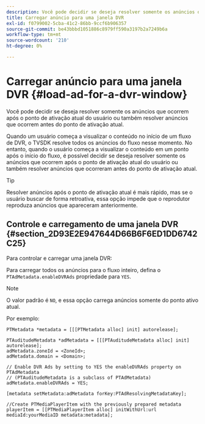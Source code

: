 ```yaml
---
description: Você pode decidir se deseja resolver somente os anúncios que ocorrem após o ponto de ativação atual do usuário ou também resolver anúncios que ocorrem antes do ponto de ativação atual.
title: Carregar anúncio para uma janela DVR
exl-id: f0799002-5cba-41c2-86bb-9ccf6b906357
source-git-commit: be43bbbd1051886c8979ff590a3197b2a7249b6a
workflow-type: tm+mt
source-wordcount: '210'
ht-degree: 0%

---
```


# Carregar anúncio para uma janela DVR {#load-ad-for-a-dvr-window}

Você pode decidir se deseja resolver somente os anúncios que ocorrem após o ponto de ativação atual do usuário ou também resolver anúncios que ocorrem antes do ponto de ativação atual.

Quando um usuário começa a visualizar o conteúdo no início de um fluxo de DVR, o TVSDK resolve todos os anúncios do fluxo nesse momento. No entanto, quando o usuário começa a visualizar o conteúdo em um ponto após o início do fluxo, é possível decidir se deseja resolver somente os anúncios que ocorrem após o ponto de ativação atual do usuário ou também resolver anúncios que ocorreram antes do ponto de ativação atual.

>[!TIP]
>
>Resolver anúncios após o ponto de ativação atual é mais rápido, mas se o usuário buscar de forma retroativa, essa opção impede que o reprodutor reproduza anúncios que apareceram anteriormente.

## Controle e carregamento de uma janela DVR {#section_2D93E2E947644D66B6F6ED1DD6742C25}

Para controlar e carregar uma janela DVR:

Para carregar todos os anúncios para o fluxo inteiro, defina o `PTAdMetadata.enableDVRAds` propriedade para `YES`.

>[!NOTE]
>
>O valor padrão é `NO`, e essa opção carrega anúncios somente do ponto ativo atual.

Por exemplo:

```
PTMetadata *metadata = [[[PTMetadata alloc] init] autorelease]; 
 
PTAuditudeMetadata *adMetadata = [[[PTAuditudeMetadata alloc] init] autorelease];  
adMetadata.zoneId = <ZoneId>; 
adMetadata.domain = <Domain>; 
 
// Enable DVR Ads by setting to YES the enableDVRAds property on PTAdMetadata  
// (PTAuditudeMetadata is a subclass of PTAdMetadata)  
adMetadata.enableDVRAds = YES; 
 
[metadata setMetadata:adMetadata forKey:PTAdResolvingMetadataKey]; 
 
//Create PTMediaPlayerItem with the previously prepared metadata    
playerItem = [[PTMediaPlayerItem alloc] initWithUrl:url mediaId:yourMediaID metadata:metadata]; 
```
